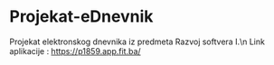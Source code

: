 # Projekat-eDnevnik
Projekat elektronskog dnevnika iz predmeta Razvoj softvera I.\n
Link aplikacije : https://p1859.app.fit.ba/
